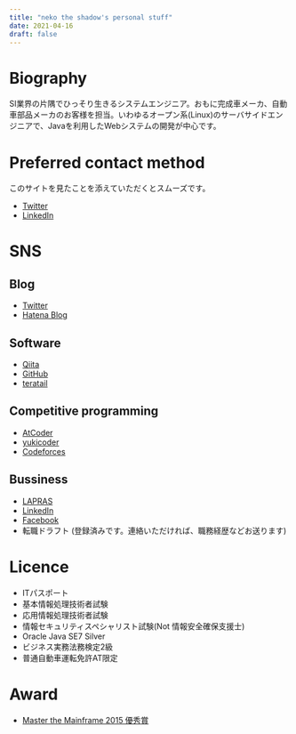 ```yaml
---
title: "neko the shadow's personal stuff"
date: 2021-04-16
draft: false
---
```


# Biography

SI業界の片隅でひっそり生きるシステムエンジニア。おもに完成車メーカ、自動車部品メーカのお客様を担当。いわゆるオープン系(Linux)のサーバサイドエンジニアで、Javaを利用したWebシステムの開発が中心です。

# Preferred contact method 

このサイトを見たことを添えていただくとスムーズです。

-   [Twitter](https://twitter.com/neko_the_shadow)
-   [LinkedIn](https://www.linkedin.com/in/%E5%AD%9F-%E4%B8%AD%E6%9D%91-a78b44198/)

# SNS

## Blog

-   [Twitter](https://twitter.com/neko_the_shadow)
-   [Hatena Blog](http://nekotheshadow.hatenablog.com/)

## Software

-   [Qiita](https://qiita.com/neko_the_shadow)
-   [GitHub](https://github.com/nekoTheShadow)
-   [teratail](https://teratail.com/users/neko_the_shadow)

## Competitive programming

-   [AtCoder](https://atcoder.jp/user/nekoTheShadow)
-   [yukicoder](https://yukicoder.me/users/2324)
-   [Codeforces](https://codeforces.com/profile/nekoTheShadow)

## Bussiness

-   [LAPRAS](https://lapras.com/public/3WQ8OHO)
-   [LinkedIn](https://www.linkedin.com/in/%E5%AD%9F-%E4%B8%AD%E6%9D%91-a78b44198/)
-   [Facebook](https://www.facebook.com/profile.php?id=100009423617657)
-   転職ドラフト (登録済みです。連絡いただければ、職務経歴などお送ります)

# Licence

-   ITパスポート
-   基本情報処理技術者試験
-   応用情報処理技術者試験
-   情報セキュリティスペシャリスト試験(Not 情報安全確保支援士)
-   Oracle Java SE7 Silver
-   ビジネス実務法務検定2級
-   普通自動車運転免許AT限定

# Award

-   [Master the Mainframe 2015 優秀賞](https://www.ibm.com/jp-ja/it-infrastructure/z/learn/master-the-mainframe-past-championship)
